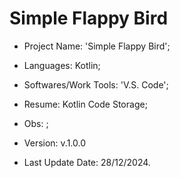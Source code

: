 # Simple Flappy Bird

- Project Name: 'Simple Flappy Bird';
- Languages: Kotlin;
- Softwares/Work Tools: 'V.S. Code';
- Resume: Kotlin Code Storage;
- Obs: ;
- Version: v.1.0.0

- Last Update Date: 28/12/2024.

##